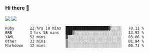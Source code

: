 ### Hi there 👋

<!--
**sasharevzin/sasharevzin** is a ✨ _special_ ✨ repository because its `README.md` (this file) appears on your GitHub profile.

Here are some ideas to get you started:

- 🔭 I’m currently working on ...
- 🌱 I’m currently learning ...
- 👯 I’m looking to collaborate on ...
- 🤔 I’m looking for help with ...
- 💬 Ask me about ...
- 📫 How to reach me: ...
- 😄 Pronouns: ...
- ⚡ Fun fact: ...
-->

![](https://yusufozturk.vercel.app/api?username=sasharevzin&hide_title=true&include_all_commits=true&count_private=true&show_icons=true) ![](https://yusufozturk.vercel.app/api/top-langs/?username=sasharevzin&layout=compact&langs_count=10&hide=apacheconf,coffeescript)

<!--START_SECTION:waka-->
```text
Ruby       22 hrs 18 mins  ███████████████████▓░░░░░   78.11 % 
ERB        3 hrs 58 mins   ███▒░░░░░░░░░░░░░░░░░░░░░   13.92 % 
YAML       52 mins         ▓░░░░░░░░░░░░░░░░░░░░░░░░   03.06 % 
Other      33 mins         ▒░░░░░░░░░░░░░░░░░░░░░░░░   01.94 % 
Markdown   12 mins         ▒░░░░░░░░░░░░░░░░░░░░░░░░   00.71 % 
```
<!--END_SECTION:waka-->
